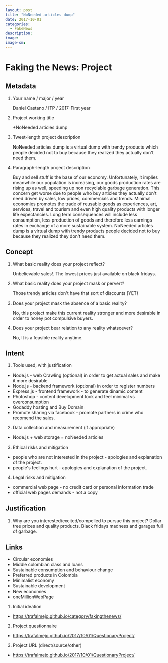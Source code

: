 ```yaml
---
layout: post
title: "NoNeeded articles dump"
date: 2017-10-01
categories: 
  - FakeNews
description: 
image: 
image-sm:
---
```


# Faking the News: Project



## Metadata

1. Your name / major / year
	
	Daniel Castano / ITP / 2017-First year

2. Project working title

	+NoNeeded articles dump

3. Tweet-length project description	
	
	NoNeeded articles dump is a virtual dump with trendy products which people decided not to buy because they realized they actually don't need them. 

4. Paragraph-length project description
	
	Buy and sell stuff is the base of our economy. Unfortunately, it implies meanwhile our population is increasing, our goods production rates are rising up as well, speeding up non recyclable garbage generation. This concern get worse due to people who buy articles they actually don't need driven by sales, low prices, commercials and trends. 
	Minimal economies promotes the trade of reusable goods as experiences, art, services, travel and tourism and even high quality products with longer life expectancies. Long term consequences will include less consumption, less production of goods and therefore less earnings rates in exchange of a more sustainable system. NoNeeded articles dump is a virtual dump with trendy products people decided not to buy because they realized they don't need them.

## Concept

1. What basic reality does your project reflect?

	Unbelievable sales!. The lowest prices just available on black fridays.
2. What basic reality does your project mask or pervert?

	Those trendy articles don't have that sort of discounts (YET)
3. Does your project mask the absence of a basic reality?

	No, this project make this current reality stronger and more desirable in order to honey pot compulsive buyers.
4. Does your project bear relation to any reality whatsoever?

	No, It is a feasible reality anytime.

## Intent

1. Tools used, with justification

+ Node.js - web Crawling (optional) in order to get actual sales and make it more desirable
+ Node.js - backend framework (optional) in order to register numbers
+ Express.js - frontend framework - to generate dinamic content
+ Photoshop - content development look and feel minimal  vs overconsumption
+ Godaddy hosting and Buy Domain 
+ Promote sharing via facebook - promote partners in crime who recomend the sales.

2. Data collection and measurement (if appropriate)

+ Node.js + web storage = noNeeded articles

3. Ethical risks and mitigation

+ people who are not interested in the project - apologies and explanation of the project.
+ people's feelings hurt - apologies and explanation of the project.

4. Legal risks and mitigation

+ commercial web page - no credit card or personal information trade
+ official web pages demands - not a copy

## Justification

1. Why are you interested/excited/compelled to pursue this project?
Dollar tree prices and quality products. Black fridays madness and garages full of garbage.

## Links

+ Circular economies 
+ Middle colombian class and loans 
+ Sustainable consumption and behaviour change 
+ Preferred products in Colombia
+ Minimalist economy 
+ Sustainable development 
+ New economies
+ oneMillionWebPage

1. Initial ideation
+ https://trafalmejo.github.io/category/fakingthenews/
2. Project questionnaire
+ https://trafalmejo.github.io/2017/10/01/QuestionaryProject/
3. Project URL (direct/source/other)
+ https://trafalmejo.github.io/2017/10/01/QuestionaryProject/